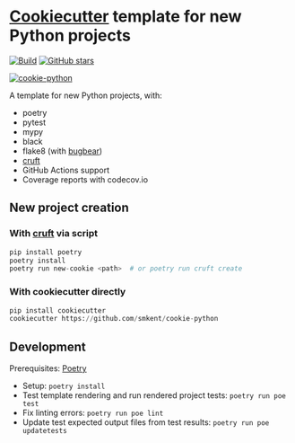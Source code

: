 # [Cookiecutter][cookiecutter] template for new Python projects

[![Build](https://img.shields.io/github/checks-status/smkent/cookie-python/main?label=build)][gh-actions]
[![GitHub stars](https://img.shields.io/github/stars/smkent/cookie-python?style=social)][repo]

[![cookie-python][logo]](#)

A template for new Python projects, with:

* poetry
* pytest
* mypy
* black
* flake8 (with [bugbear][flake8-bugbear])
* [cruft][cruft]
* GitHub Actions support
* Coverage reports with codecov.io

## New project creation

### With [cruft][cruft] via script

```python
pip install poetry
poetry install
poetry run new-cookie <path>  # or poetry run cruft create
```

### With cookiecutter directly

```python
pip install cookiecutter
cookiecutter https://github.com/smkent/cookie-python
```

## Development

Prerequisites: [Poetry][poetry]

* Setup: `poetry install`
* Test template rendering and run rendered project tests: `poetry run poe test`
* Fix linting errors: `poetry run poe lint`
* Update test expected output files from test results:
  `poetry run poe updatetests`

[cookiecutter]: https://github.com/cookiecutter/cookiecutter
[cruft]: https://github.com/cruft/cruft
[flake8-bugbear]: https://github.com/PyCQA/flake8-bugbear
[gh-actions]: https://github.com/smkent/cookie-python/actions?query=branch%3Amain
[logo]: https://raw.github.com/smkent/cookie-python/main/img/cookie-python.png
[poetry]: https://python-poetry.org/docs/#installation
[repo]: https://github.com/smkent/cookie-python
